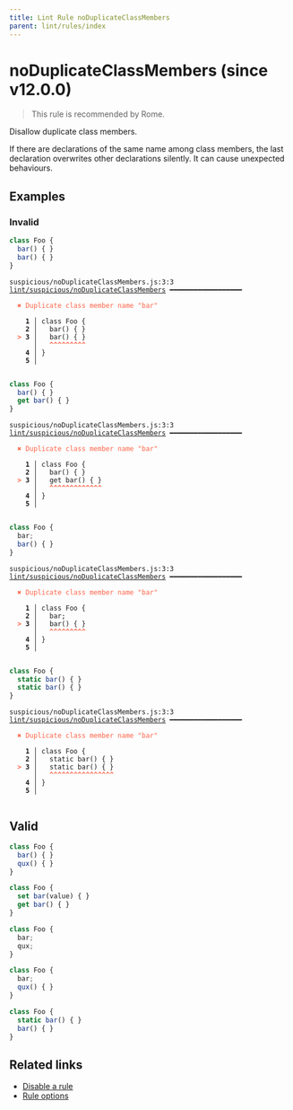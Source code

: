 ```yaml
---
title: Lint Rule noDuplicateClassMembers
parent: lint/rules/index
---
```


# noDuplicateClassMembers (since v12.0.0)

> This rule is recommended by Rome.

Disallow duplicate class members.

If there are declarations of the same name among class members,
the last declaration overwrites other declarations silently.
It can cause unexpected behaviours.

## Examples

### Invalid

```jsx
class Foo {
  bar() { }
  bar() { }
}
```

<pre class="language-text"><code class="language-text">suspicious/noDuplicateClassMembers.js:3:3 <a href="https://biomejs.dev/lint/rules/noDuplicateClassMembers">lint/suspicious/noDuplicateClassMembers</a> ━━━━━━━━━━━━━━━━━━

<strong><span style="color: Tomato;">  </span></strong><strong><span style="color: Tomato;">✖</span></strong> <span style="color: Tomato;">Duplicate class member name &quot;bar&quot;</span>
  
    <strong>1 │ </strong>class Foo {
    <strong>2 │ </strong>  bar() { }
<strong><span style="color: Tomato;">  </span></strong><strong><span style="color: Tomato;">&gt;</span></strong> <strong>3 │ </strong>  bar() { }
   <strong>   │ </strong>  <strong><span style="color: Tomato;">^</span></strong><strong><span style="color: Tomato;">^</span></strong><strong><span style="color: Tomato;">^</span></strong><strong><span style="color: Tomato;">^</span></strong><strong><span style="color: Tomato;">^</span></strong><strong><span style="color: Tomato;">^</span></strong><strong><span style="color: Tomato;">^</span></strong><strong><span style="color: Tomato;">^</span></strong><strong><span style="color: Tomato;">^</span></strong>
    <strong>4 │ </strong>}
    <strong>5 │ </strong>
  
</code></pre>

```jsx
class Foo {
  bar() { }
  get bar() { }
}
```

<pre class="language-text"><code class="language-text">suspicious/noDuplicateClassMembers.js:3:3 <a href="https://biomejs.dev/lint/rules/noDuplicateClassMembers">lint/suspicious/noDuplicateClassMembers</a> ━━━━━━━━━━━━━━━━━━

<strong><span style="color: Tomato;">  </span></strong><strong><span style="color: Tomato;">✖</span></strong> <span style="color: Tomato;">Duplicate class member name &quot;bar&quot;</span>
  
    <strong>1 │ </strong>class Foo {
    <strong>2 │ </strong>  bar() { }
<strong><span style="color: Tomato;">  </span></strong><strong><span style="color: Tomato;">&gt;</span></strong> <strong>3 │ </strong>  get bar() { }
   <strong>   │ </strong>  <strong><span style="color: Tomato;">^</span></strong><strong><span style="color: Tomato;">^</span></strong><strong><span style="color: Tomato;">^</span></strong><strong><span style="color: Tomato;">^</span></strong><strong><span style="color: Tomato;">^</span></strong><strong><span style="color: Tomato;">^</span></strong><strong><span style="color: Tomato;">^</span></strong><strong><span style="color: Tomato;">^</span></strong><strong><span style="color: Tomato;">^</span></strong><strong><span style="color: Tomato;">^</span></strong><strong><span style="color: Tomato;">^</span></strong><strong><span style="color: Tomato;">^</span></strong><strong><span style="color: Tomato;">^</span></strong>
    <strong>4 │ </strong>}
    <strong>5 │ </strong>
  
</code></pre>

```jsx
class Foo {
  bar;
  bar() { }
}
```

<pre class="language-text"><code class="language-text">suspicious/noDuplicateClassMembers.js:3:3 <a href="https://biomejs.dev/lint/rules/noDuplicateClassMembers">lint/suspicious/noDuplicateClassMembers</a> ━━━━━━━━━━━━━━━━━━

<strong><span style="color: Tomato;">  </span></strong><strong><span style="color: Tomato;">✖</span></strong> <span style="color: Tomato;">Duplicate class member name &quot;bar&quot;</span>
  
    <strong>1 │ </strong>class Foo {
    <strong>2 │ </strong>  bar;
<strong><span style="color: Tomato;">  </span></strong><strong><span style="color: Tomato;">&gt;</span></strong> <strong>3 │ </strong>  bar() { }
   <strong>   │ </strong>  <strong><span style="color: Tomato;">^</span></strong><strong><span style="color: Tomato;">^</span></strong><strong><span style="color: Tomato;">^</span></strong><strong><span style="color: Tomato;">^</span></strong><strong><span style="color: Tomato;">^</span></strong><strong><span style="color: Tomato;">^</span></strong><strong><span style="color: Tomato;">^</span></strong><strong><span style="color: Tomato;">^</span></strong><strong><span style="color: Tomato;">^</span></strong>
    <strong>4 │ </strong>}
    <strong>5 │ </strong>
  
</code></pre>

```jsx
class Foo {
  static bar() { }
  static bar() { }
}
```

<pre class="language-text"><code class="language-text">suspicious/noDuplicateClassMembers.js:3:3 <a href="https://biomejs.dev/lint/rules/noDuplicateClassMembers">lint/suspicious/noDuplicateClassMembers</a> ━━━━━━━━━━━━━━━━━━

<strong><span style="color: Tomato;">  </span></strong><strong><span style="color: Tomato;">✖</span></strong> <span style="color: Tomato;">Duplicate class member name &quot;bar&quot;</span>
  
    <strong>1 │ </strong>class Foo {
    <strong>2 │ </strong>  static bar() { }
<strong><span style="color: Tomato;">  </span></strong><strong><span style="color: Tomato;">&gt;</span></strong> <strong>3 │ </strong>  static bar() { }
   <strong>   │ </strong>  <strong><span style="color: Tomato;">^</span></strong><strong><span style="color: Tomato;">^</span></strong><strong><span style="color: Tomato;">^</span></strong><strong><span style="color: Tomato;">^</span></strong><strong><span style="color: Tomato;">^</span></strong><strong><span style="color: Tomato;">^</span></strong><strong><span style="color: Tomato;">^</span></strong><strong><span style="color: Tomato;">^</span></strong><strong><span style="color: Tomato;">^</span></strong><strong><span style="color: Tomato;">^</span></strong><strong><span style="color: Tomato;">^</span></strong><strong><span style="color: Tomato;">^</span></strong><strong><span style="color: Tomato;">^</span></strong><strong><span style="color: Tomato;">^</span></strong><strong><span style="color: Tomato;">^</span></strong><strong><span style="color: Tomato;">^</span></strong>
    <strong>4 │ </strong>}
    <strong>5 │ </strong>
  
</code></pre>

## Valid

```jsx
class Foo {
  bar() { }
  qux() { }
}
```

```jsx
class Foo {
  set bar(value) { }
  get bar() { }
}
```

```jsx
class Foo {
  bar;
  qux;
}
```

```jsx
class Foo {
  bar;
  qux() { }
}
```

```jsx
class Foo {
  static bar() { }
  bar() { }
}
```

## Related links

- [Disable a rule](/linter/#disable-a-lint-rule)
- [Rule options](/linter/#rule-options)
